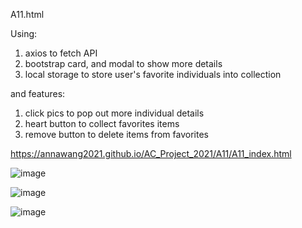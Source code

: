 A11.html

Using: 
  1. axios to fetch API
  2. bootstrap card, and modal to show more details
  3. local storage to store user's favorite individuals into collection

and features:
  1. click pics to pop out more individual details
  2. heart button to collect favorites items
  3. remove button to delete items from favorites

  https://annawang2021.github.io/AC_Project_2021/A11/A11_index.html
  
  ![image](https://user-images.githubusercontent.com/77376405/120091850-391a6c00-c141-11eb-986f-9b4e6d5838f9.png)

  ![image](https://user-images.githubusercontent.com/77376405/120091855-47688800-c141-11eb-91d0-52875fd86c8a.png)
  
  ![image](https://user-images.githubusercontent.com/77376405/120091871-73840900-c141-11eb-8e0b-8269c8c53649.png)


